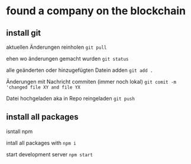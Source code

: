 # found a company on the blockchain

## install git

aktuellen Änderungen reinholen ``git pull``

ehen wo änderungen gemacht wurden ``git status``

alle geänderten oder hinzugefügten Datein adden ``git add .``

Änderungen mit Nachricht commiten (immer noch lokal) ``git comit -m 'changed file XY and file YX``

Datei hochgeladen aka in Repo reingeladen ``git push``

## install all packages

isntall npm

intall all packages with ``npm i``

start development server  ``npm start``
